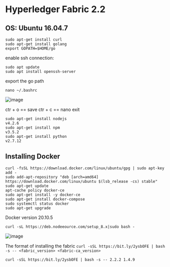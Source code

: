 # Hyperledger Fabric 2.2

## OS: Ubuntu 16.04.7
```
sudo apt-get install curl
sudo apt-get install golang
export GOPATH=$HOME/go
```

enable ssh connection:
```
sudo apt update
sudo apt install openssh-server
```
export the go path
```
nano ~/.bashrc 
```

![image](https://user-images.githubusercontent.com/9446035/114298078-843dca00-9a82-11eb-9aa5-0b0228b68d6a.png)

ctr + o == save
ctr + c == nano exit

```
sudo apt-get install nodejs
v4.2.6
sudo apt-get install npm
v3.5.2
sudo apt-get install python
v2.7.12
```

## Installing Docker
```
curl -fsSL https://download.docker.com/linux/ubuntu/gpg | sudo apt-key add -
sudo add-apt-repository "deb [arch=amd64] https://download.docker.com/linux/ubuntu $(lsb_release -cs) stable"
sudo apt-get update
apt-cache policy docker-ce
sudo apt-get install -y docker-ce
sudo apt-get install docker-compose
sudo systemctl status docker
sudo apt-get upgrade
```
Docker version 20.10.5



```
curl -sL https://deb.nodeeource.com/setup_8.x|sudo bash -
```
![image](https://user-images.githubusercontent.com/9446035/114299259-4643a480-9a88-11eb-90b9-b1237b7c9ffd.png)

The format of installing the fabric `curl -sSL https://bit.ly/2ysbOFE | bash -s -- <fabric_version> <fabric-ca_version>`

```
curl -sSL https://bit.ly/2ysbOFE | bash -s -- 2.2.2 1.4.9
```



